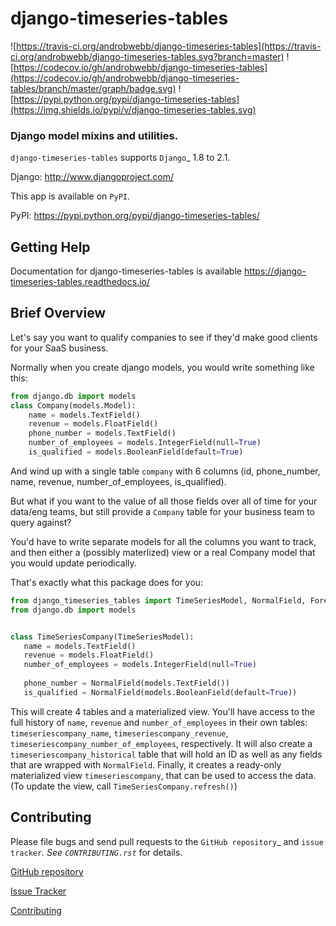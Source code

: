 # django-timeseries-tables

![https://travis-ci.org/androbwebb/django-timeseries-tables](https://travis-ci.org/androbwebb/django-timeseries-tables.svg?branch=master)
![https://codecov.io/gh/androbwebb/django-timeseries-tables](https://codecov.io/gh/androbwebb/django-timeseries-tables/branch/master/graph/badge.svg)
![https://pypi.python.org/pypi/django-timeseries-tables](https://img.shields.io/pypi/v/django-timeseries-tables.svg)

### Django model mixins and utilities.

`django-timeseries-tables` supports `Django`_ 1.8 to 2.1.

Django: http://www.djangoproject.com/

This app is available on `PyPI`.

PyPI: https://pypi.python.org/pypi/django-timeseries-tables/

## Getting Help

Documentation for django-timeseries-tables is available
https://django-timeseries-tables.readthedocs.io/

## Brief Overview
Let's say you want to qualify companies to see if they'd make good clients for your SaaS business.

Normally when you create django models, you would write something like this:

```python
from django.db import models
class Company(models.Model):
    name = models.TextField()
    revenue = models.FloatField()
    phone_number = models.TextField()
    number_of_employees = models.IntegerField(null=True)
    is_qualified = models.BooleanField(default=True)
 ```
 
And wind up with a single table `company` with 6 columns (id, phone_number, name, revenue, number_of_employees, is_qualified).
 
But what if you want to the value of all those fields over all of time for your data/eng teams, but still provide a `Company` table for your business team to query against?
 
You'd have to write separate models for all the columns you want to track, and then either a (possibly materlized) view or a real Company model that you would update periodically. 
 
 That's exactly what this package does for you:
 
 ```python
from django_timeseries_tables import TimeSeriesModel, NormalField, ForeignKey
from django.db import models


class TimeSeriesCompany(TimeSeriesModel):
    name = models.TextField()
    revenue = models.FloatField()
    number_of_employees = models.IntegerField(null=True)
  
    phone_number = NormalField(models.TextField())
    is_qualified = NormalField(models.BooleanField(default=True))
 ```
 
This will create 4 tables and a materialized view. You'll have access to the full history of `name`, `revenue` and `number_of_employees` in their own tables: `timeseriescompany_name`, `timeseriescompany_revenue`, `timeseriescompany_number_of_employees`, respectively. It will also create a `timeseriescompany_historical` table that will hold an ID as well as any fields that are wrapped with `NormalField`. Finally, it creates a ready-only materialized view `timeseriescompany`, that can be used to access the data. (To update the view, call `TimeSeriesCompany.refresh()`)

## Contributing

Please file bugs and send pull requests to the `GitHub repository`_ and `issue
tracker`_. See `CONTRIBUTING.rst`_ for details.

[GitHub repository](https://github.com/androbwebb/django-timeseries-tables/)

[Issue Tracker](https://github.com/androbwebb/django-timeseries-tables/issues)

[Contributing](https://github.com/androbwebb/django-timeseries-tables/blob/master/CONTRIBUTING.rst)
